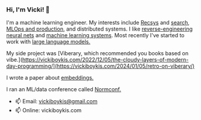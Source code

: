 ### Hi, I'm Vicki! 👋
I'm a machine learning engineer. My interests include [Recsys](https://vickiboykis.com/2021/10/28/recsys-2021-recap/) and [search](https://boringml.com/docs/recsys/minhash/), [MLOps and production](https://vickiboykis.com/2020/06/09/getting-machine-learning-to-production/), and distributed systems. I like [reverse-engineering neural nets](https://gist.github.com/veekaybee/6f8885e9906aa9c5408ebe5c7e870698) and [machine learning systems](https://vicki.substack.com/p/what-we-talk-about-when-we-talk-about). Most recently I've started to work with [large language models.](https://vickiboykis.com/2024/01/15/whats-new-with-ml-in-production/)  

My side project was [Viberary, which recommended you books based on vibe.](https://vickiboykis.com/2022/12/05/the-cloudy-layers-of-modern-day-programming/](https://vickiboykis.com/2024/01/05/retro-on-viberary/)

I wrote a paper about [embeddings.](https://vickiboykis.com/what_are_embeddings/) 

I ran an ML/data conference called [Normconf.](https://normconf.com/)

- 📫 Email:  vickiboykis@gmail.com
- 📫 Online: vickiboykis.com
